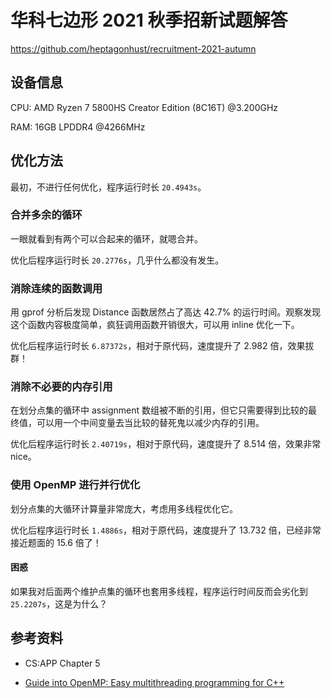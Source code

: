 # 华科七边形 2021 秋季招新试题解答

https://github.com/heptagonhust/recruitment-2021-autumn

## 设备信息

CPU: AMD Ryzen 7 5800HS Creator Edition (8C16T) @3.200GHz

RAM: 16GB LPDDR4 @4266MHz

## 优化方法

最初，不进行任何优化，程序运行时长 `20.4943s`。

### 合并多余的循环

一眼就看到有两个可以合起来的循环，就嗯合并。

优化后程序运行时长 `20.2776s`，几乎什么都没有发生。

### 消除连续的函数调用

用 gprof 分析后发现 Distance 函数居然占了高达 42.7% 的运行时间。观察发现这个函数内容极度简单，疯狂调用函数开销很大，可以用 inline 优化一下。

优化后程序运行时长 `6.87372s`，相对于原代码，速度提升了 2.982 倍，效果拔群！

### 消除不必要的内存引用

在划分点集的循环中 assignment 数组被不断的引用，但它只需要得到比较的最终值，可以用一个中间变量去当比较的替死鬼以减少内存的引用。

优化后程序运行时长 `2.40719s`，相对于原代码，速度提升了 8.514 倍，效果非常 nice。

### 使用 OpenMP 进行并行优化

划分点集的大循环计算量非常庞大，考虑用多线程优化它。

优化后程序运行时长 `1.4886s`，相对于原代码，速度提升了 13.732 倍，已经非常接近题面的 15.6 倍了！

#### 困惑

如果我对后面两个维护点集的循环也套用多线程，程序运行时间反而会劣化到 `25.2207s`，这是为什么？

## 参考资料

* CS:APP Chapter 5

* [Guide into OpenMP: Easy multithreading programming for C++](https://bisqwit.iki.fi/story/howto/openmp/#Abstract)